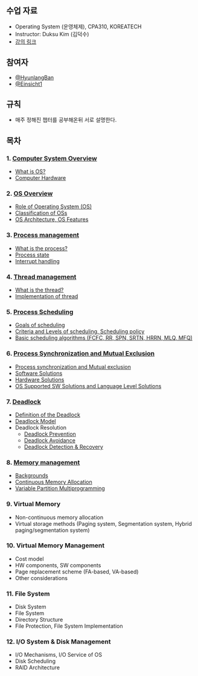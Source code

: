 ## 수업 자료
- Operating System (운영체제), CPA310, KOREATECH
- Instructor: Duksu Kim (김덕수)
- [강의 링크](https://www.youtube.com/playlist?list=PLBrGAFAIyf5rby7QylRc6JxU5lzQ9c4tN)

## 참여자
- [@HyunlangBan](https://github.com/HyunlangBan)
- [@Einsicht1](https://github.com/Einsicht1)

## 규칙
- 매주 정해진 챕터를 공부해온뒤 서로 설명한다.

## 목차
### 1. [Computer System Overview](L1_computer_System_Overview)
- [What is OS?](L1_computer_System_Overview/Computer_HW.md)
- [Computer Hardware](L1_computer_System_Overview/Computer_HW.md)

### 2. [OS Overview](L2_OS_Overview)
- [Role of Operating System (OS)](L2_OS_Overview/1_Role_of_Operating_System.md)
- [Classification of OSs](L2_OS_Overview/2_Classification_of_OS.md)
- [OS Architecture, OS Features](L2_OS_Overview/3_Architecture_Feature_of_OS.md)

### 3. [Process management](L3_Process_Management)
- [What is the process?](L3_Process_Management/1_What_is_the_process_and_process_state.md)
- [Process state](L3_Process_Management/1_What_is_the_process_and_process_state.md)
- [Interrupt handling](L3_Process_Management/2_Interrupt_Handling.md)

### 4. [Thread management](L4_Thread_Management)
- [What is the thread?](L4_Thread_Management/1_Implementation_of_thread.md)
- [Implementation of thread](L4_Thread_Management/1_Implementation_of_thread.md)

### 5. [Process Scheduling](https://github.com/studyhaja/Hello_OS/tree/main/L5_Process_Scheduling)
- [Goals of scheduling](https://github.com/studyhaja/Hello_OS/tree/main/L5_Process_Scheduling/1_Goals_of_scheduling.md)
- [Criteria and Levels of scheduling, Scheduling policy](https://github.com/studyhaja/Hello_OS/tree/main/L5_Process_Scheduling/2_Criteria_and_Levels_of_scheduling.md)
- [Basic scheduling algorithms (FCFC, RR, SPN, SRTN, HRRN, MLQ, MFQ)](https://github.com/studyhaja/Hello_OS/tree/main/L5_Process_Scheduling/4_Scheduling_algorithm.md)

### 6. [Process Synchronization and Mutual Exclusion](https://github.com/studyhaja/Hello_OS/tree/main/L6_Process_synchronization_and_Mutual_Exclusion)
- [Process synchronization and Mutual exclusion](https://github.com/studyhaja/Hello_OS/blob/main/L6_Process_synchronization_and_Mutual_Exclusion/1_Process_Synchronization_and_Multi_Exclusion.md)
- [Software Solutions](https://github.com/studyhaja/Hello_OS/blob/main/L6_Process_synchronization_and_Mutual_Exclusion/2_Software_Solutions.md)
- [Hardware Solutions](https://github.com/studyhaja/Hello_OS/blob/main/L6_Process_synchronization_and_Mutual_Exclusion/3_Hareware_Solutions.md)
- [OS Supported SW Solutions and Language Level Solutions](https://github.com/studyhaja/Hello_OS/blob/main/L6_Process_synchronization_and_Mutual_Exclusion/4_OS_Supported_SW_Solutions_and_Language_level_solution.md)
### 7. [Deadlock](https://github.com/studyhaja/Hello_OS/tree/main/L7_Deadlock)
- [Definition of the Deadlock](https://github.com/studyhaja/Hello_OS/blob/main/L7_Deadlock/1_Deadlock_and_Resource_types.md)
- [Deadlock Model](https://github.com/studyhaja/Hello_OS/blob/main/L7_Deadlock/2_Deadlock_Model.md)
- Deadlock Resolution 
   - [Deadlock Prevention](https://github.com/studyhaja/Hello_OS/blob/main/L7_Deadlock/3_Deadlock_Prevention.md)
   - [Deadlock Avoidance](https://github.com/studyhaja/Hello_OS/blob/main/L7_Deadlock/4_Deadlock_avoidance.md)
   - [Deadlock Detection & Recovery](https://github.com/studyhaja/Hello_OS/blob/main/L7_Deadlock/5_Deadlock_detection_and_recovery.md)

### 8. [Memory management](https://github.com/studyhaja/Hello_OS/tree/main/L8_Memeory_Management)
- [Backgrounds](https://github.com/studyhaja/Hello_OS/blob/main/L8_Memeory_Management/1_backrounds.md)
- [Continuous Memory Allocation](https://github.com/studyhaja/Hello_OS/blob/main/L8_Memeory_Management/2_continous_memory_allocation.md)
- [Variable Partition Multiprogramming](https://github.com/studyhaja/Hello_OS/blob/main/L8_Memeory_Management/3_variable_partition_multiprogramming.md)

### 9. Virtual Memory
- Non-continuous memory allocation
- Virtual storage methods (Paging system, Segmentation system, Hybrid paging/segmentation system)

### 10. Virtual Memory Management
- Cost model
- HW components, SW components
- Page replacement scheme (FA-based, VA-based)
- Other considerations

### 11. File System
- Disk System
- File System
- Directory Structure
- File Protection, File System Implementation

### 12. I/O System & Disk Management
- I/O Mechanisms, I/O Service of OS
- Disk Scheduling
- RAID Architecture
